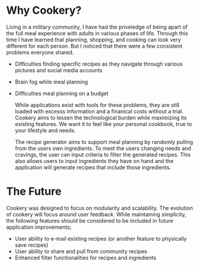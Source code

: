 # Why Cookery?

  Living in a military community, I have had the priveledge of being apart of the full meal experience with adults in various phases of life. Through this time I have learned that planning, shopping, and cooking can look very different for each person. But I noticed that there were a few consistent problems everyone shared. 
- Difficulties finding specific recipes as they navigate through various pictures and social media accounts
- Brain fog while meal planning
- Difficulties meal planning on a budget

  While applications exist with tools for these problems, they are still loaded with excesss information and a finanical costs without a trial. Cookery aims to lessen the technological burden while maximizing its existing features. We want it to feel like your personal cookbook, true to your lifestyle and needs.

  The recipe generator aims to support meal planning by randomly pulling from the users own ingredients. To meet the users changing needs and cravings, the user can input criteria to filter the generated recipes. This also allows users to input ingredients they have on hand and the application will generate recipes that include those ingredients.



# The Future  

 Cookery was designed to focus on modularity and scalability. The evolution of cookery will focus around user feedback. While maintaining simplicity, the following features should be considered to be included in future application improvements;

- User ability to e-mail existing recipes (or another feature to physically save recipes)
- User ability to share and pull from community recipes
- Enhanced filter functionalities for recipes and ingredients
